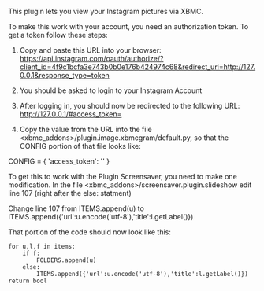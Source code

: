 This plugin lets you view your Instagram pictures via XBMC. 

To make this work with your account, you need an authorization token. To get a
token follow these steps:

1. Copy and paste this URL into your browser:
https://api.instagram.com/oauth/authorize/?client_id=4f9c1bcfa3e743b0b0e176b424974c68&redirect_uri=http://127.0.0.1&response_type=token

2. You should be asked to login to your Instagram Account

3. After logging in, you should now be redirected to the following URL:
http://127.0.0.1/#access_token=<token>

4. Copy the <token> value from the URL into the file <xbmc_addons>/plugin.image.xbmcgram/default.py, 
so that the CONFIG portion of that file looks like:

CONFIG = {
    'access_token': '<token>'
}


To get this to work with the Plugin Screensaver, you need to make one modification. 
In the file <xbmc_addons>/screensaver.plugin.slideshow edit line 107 (right after the else: statment)

Change line 107 from ITEMS.append(u) to ITEMS.append({'url':u.encode('utf-8'),'title':l.getLabel()})

That portion of the code should now look like this:

	for u,l,f in items:
		if f:
			FOLDERS.append(u)
		else:
			ITEMS.append({'url':u.encode('utf-8'),'title':l.getLabel()})
	return bool
